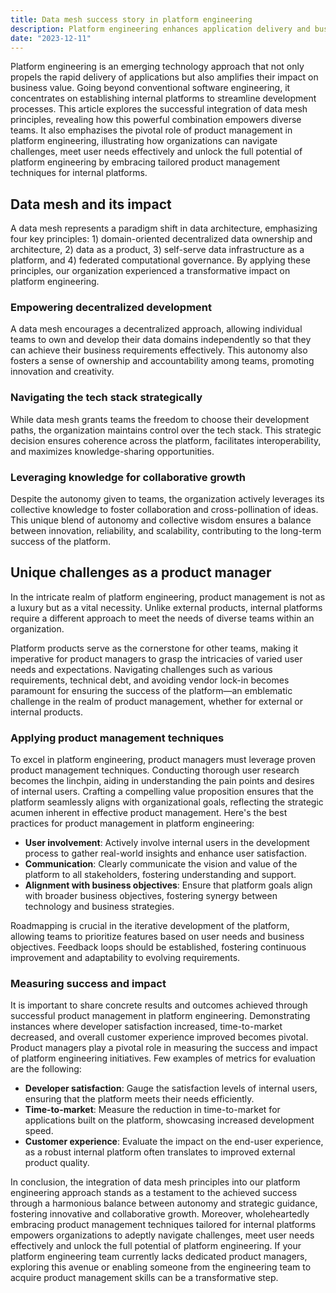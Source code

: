 ```yaml
---
title: Data mesh success story in platform engineering
description: Platform engineering enhances application delivery and business value by creating internal platforms, integrating data mesh principles for decentralized development. Effective product management ensures user needs are met, fostering innovation and strategic alignment.
date: "2023-12-11"
---
```


Platform engineering is an emerging technology approach that not only propels the rapid delivery of applications but also amplifies their impact on business value.
Going beyond conventional software engineering, it concentrates on establishing internal platforms to streamline development processes.
This article explores the successful integration of data mesh principles, revealing how this powerful combination empowers diverse teams.
It also emphazises the pivotal role of product management in platform engineering, illustrating how organizations can navigate challenges, meet user needs effectively and unlock the full potential of platform engineering by embracing tailored product management techniques for internal platforms.

## Data mesh and its impact

A data mesh represents a paradigm shift in data architecture, emphasizing four key principles: 1) domain-oriented decentralized data ownership and architecture, 2) data as a product, 3) self-serve data infrastructure as a platform, and 4) federated computational governance.
By applying these principles, our organization experienced a transformative impact on platform engineering.

### Empowering decentralized development

A data mesh encourages a decentralized approach, allowing individual teams to own and develop their data domains independently so that they can achieve their business requirements effectively.
This autonomy also fosters a sense of ownership and accountability among teams, promoting innovation and creativity.

### Navigating the tech stack strategically

While data mesh grants teams the freedom to choose their development paths, the organization maintains control over the tech stack.
This strategic decision ensures coherence across the platform, facilitates interoperability, and maximizes knowledge-sharing opportunities.

### Leveraging knowledge for collaborative growth

Despite the autonomy given to teams, the organization actively leverages its collective knowledge to foster collaboration and cross-pollination of ideas.
This unique blend of autonomy and collective wisdom ensures a balance between innovation, reliability, and scalability, contributing to the long-term success of the platform.

## Unique challenges as a product manager

In the intricate realm of platform engineering, product management is not as a luxury but as a vital necessity.
Unlike external products, internal platforms require a different approach to meet the needs of diverse teams within an organization.

Platform products serve as the cornerstone for other teams, making it imperative for product managers to grasp the intricacies of varied user needs and expectations.
Navigating challenges such as various requirements, technical debt, and avoiding vendor lock-in becomes paramount for ensuring the success of the platform—an emblematic challenge in the realm of product management, whether for external or internal products.

### Applying product management techniques

To excel in platform engineering, product managers must leverage proven product management techniques.
Conducting thorough user research becomes the linchpin, aiding in understanding the pain points and desires of internal users.
Crafting a compelling value proposition ensures that the platform seamlessly aligns with organizational goals, reflecting the strategic acumen inherent in effective product management.
Here's the best practices for product management in platform engineering:

-   **User involvement**: Actively involve internal users in the development process to gather real-world insights and enhance user satisfaction.
-   **Communication**: Clearly communicate the vision and value of the platform to all stakeholders, fostering understanding and support.
-   **Alignment with business objectives**: Ensure that platform goals align with broader business objectives, fostering synergy between technology and business strategies.

Roadmapping is crucial in the iterative development of the platform, allowing teams to prioritize features based on user needs and business objectives. Feedback loops should be established, fostering continuous improvement and adaptability to evolving requirements.

### Measuring success and impact

It is important to share concrete results and outcomes achieved through successful product management in platform engineering. Demonstrating instances where developer satisfaction increased, time-to-market decreased, and overall customer experience improved becomes pivotal.
Product managers play a pivotal role in measuring the success and impact of platform engineering initiatives.
Few examples of metrics for evaluation are the following:

-   **Developer satisfaction**: Gauge the satisfaction levels of internal users, ensuring that the platform meets their needs efficiently.
-   **Time-to-market**: Measure the reduction in time-to-market for applications built on the platform, showcasing increased development speed.
-   **Customer experience**: Evaluate the impact on the end-user experience, as a robust internal platform often translates to improved external product quality.

In conclusion, the integration of data mesh principles into our platform engineering approach stands as a testament to the achieved success through a harmonious balance between autonomy and strategic guidance, fostering innovative and collaborative growth.
Moreover, wholeheartedly embracing product management techniques tailored for internal platforms empowers organizations to adeptly navigate challenges, meet user needs effectively and unlock the full potential of platform engineering.
If your platform engineering team currently lacks dedicated product managers, exploring this avenue or enabling someone from the engineering team to acquire product management skills can be a transformative step.

